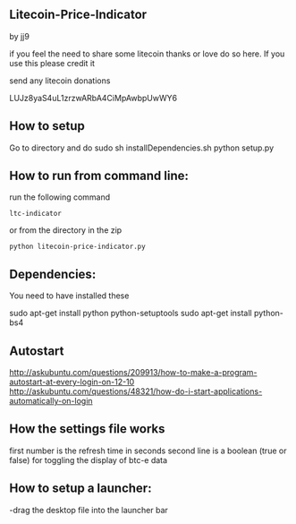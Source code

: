 Litecoin-Price-Indicator
--------------------------------------
by jj9 

if you feel the need to share some litecoin thanks or love
do so here. If you use this please credit it 

send any litecoin donations

LUJz8yaS4uL1zrzwARbA4CiMpAwbpUwWY6

How to setup
-------------------------------------------------------
Go to directory and do
    sudo sh installDependencies.sh
    python setup.py


How to run from command line:
-------------------------------------------------------
run the following command

    ltc-indicator



or from the directory in the zip

	python litecoin-price-indicator.py


Dependencies:
-------------------------------------------------------

You need to have installed these

sudo apt-get install python python-setuptools 
sudo apt-get install python-bs4


Autostart 
-------------------------------------------------------

http://askubuntu.com/questions/209913/how-to-make-a-program-autostart-at-every-login-on-12-10
http://askubuntu.com/questions/48321/how-do-i-start-applications-automatically-on-login



How the settings file works
-------------------------------------------------------

first number is the refresh time  in seconds
second line is a boolean (true or false) for toggling the display of btc-e data



How to setup a launcher:
-------------------------------------------------------
-drag the desktop file into the launcher bar


